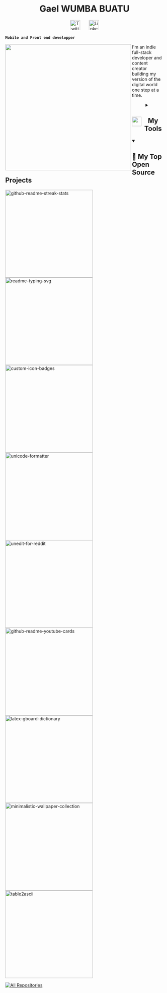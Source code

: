 <h1 align="center">Gael WUMBA BUATU</h1>

<!-- Social icons section -->
<p align="center">
  <a href="https://twitter.com/Gael_wum"><img width="32px" alt="Twitter" title="Twitter" src="https://img.icons8.com/ios-filled/50/FA5252/twitter.png"/></a>
    &#8287;&#8287;&#8287;&#8287;&#8287;
  <a href="https://www.linkedin.com/in/gael-wumba-buatu/"><img width="32px" alt="Linkedin" title="Let's work" src="https://img.icons8.com/ios-filled/50/FA5252/linkedin.png"/></a>
</p>
 
**`Mobile and Front end developper`**
 
<p>
<img align="left" src="https://blush.design/api/download?shareUri=2Qtj3TVgHNPFR9Ez&c=Bottom_0%7E342a83_Hair_0%7E2c1b18_Skin_0%7E57331f_Top_0%7Eff4133&w=800&h=800&fm=png" height="400"/>
</p>

<p>
I'm an indie full-stack developer and content creator building my version of the digital world one step at a time.
<p/>

<details align="center"> 
  <summary><h2><img align="left" src="https://img.icons8.com/ios-filled/50/FA5252/business.png" width="30" height="30"/>My Tools</h2></summary>
  
  <h3><img align="left" src="https://img.icons8.com/ios-filled/50/FA5252/placeholder-thumbnail-xml.png" width="30" height="30"/>Languages & workspace</h3>
  <p>
    <a href="https://github.com/search?q=user%3AgaelWumba+language%3Ajavascript"><img alt="JavaScript" src="https://img.shields.io/badge/JavaScript-F7DF1E.svg?logo=javascript&logoColor=black"></a>
    <a href="https://github.com/search?q=user%3AgaelWumba+language%3AtypeScript"><img alt="TypeScript" src="https://img.shields.io/badge/TypeScript-007ACC.svg?logo=typescript&logoColor=white"></a>
    <a href="https://github.com/search?q=user%3AgaelWumba+language%3Ajavascript"><img alt="Node.js" src="https://img.shields.io/badge/Node.js-43853D.svg?logo=node.js&logoColor=white"></a>
  </p>
  
  <h3><img align="left" src="https://img.icons8.com/pastel-glyph/64/FA5252/code--v1.png" width="30" height="30"/>Frameworks</h3>
  
  <p>
      <a href="https://github.com/search?q=user%3AgaelWumba+framework%3Areact"><img alt="React" src="https://img.shields.io/badge/React-20232a.svg?logo=react&logoColor=%2361DAFB"></a>
    <a href="https://github.com/search?q=user%3AgaelWumba+framework%3Areact"><img alt="Next" src="https://img.shields.io/badge/Next-20232a.svg?logo=next&logoColor=%2361DAFB"></a>
      <a href="#"><img alt="Express.js" src="https://img.shields.io/badge/Express.js-404d59.svg?logo=express&logoColor=white"></a>
      <a href="#"><img alt="Symfony" src="https://img.shields.io/badge/Symfony-111111.svg?logo=symfony&logoColor=white"></a>
      <a href="#"><img alt="Laravel" src="https://img.shields.io/badge/Laravel.js-404d59.svg?logo=laravel&logoColor=red"></a>
      <a href="#"><img alt="Tailwind" src="https://img.shields.io/badge/Tailwindcss-0081CB.svg?logo=tailwindcss&logoColor=white"></a>
      <a href="#"><img alt="Bootstrap" src="https://img.shields.io/badge/Bootstrap-7952B3.svg?logo=bootstrap&logoColor=white"></a>
  </p>
  
  
  <h3><img align="left" src="https://img.icons8.com/external-vitaliy-gorbachev-fill-vitaly-gorbachev/60/FA5252/external-database-cryptocurrency-vitaliy-gorbachev-fill-vitaly-gorbachev-1.png" width="30" height="30"/>Databases</h3>

  <p>
      <a href="#"><img alt="MongoDB" src ="https://img.shields.io/badge/MongoDB-4ea94b.svg?logo=mongodb&logoColor=white"></a>
      <a href="#"><img alt="MySQL" src="https://img.shields.io/badge/MySQL-00f.svg?logo=mysql&logoColor=white"></a>
      <a href="#"><img alt="Firebase" src="https://img.shields.io/badge/Firebase-FF6F00.svg?logo=firebase&logoColor=white"></a>
  </p>
 </details>
 
 
 
 
 <details open> 
  <summary><h2>📘 My Top Open Source Projects</h2></summary>

  <!-- Repo info cards - https://github.com/anuraghazra/github-readme-stats -->
  <!-- Small repo cards (fork) - https://github.com/DenverCoder1/github-readme-stats -->
  <p align="left">
    <a href="https://github.com/DenverCoder1/github-readme-streak-stats"><img width="278" src="https://denvercoder1-github-readme-stats.vercel.app/api/pin/?username=DenverCoder1&repo=github-readme-streak-stats&theme=react&bg_color=1F222E&title_color=F85D7F&hide_border=true&icon_color=F8D866&show_icons=false" alt="github-readme-streak-stats"></a>
    <a href="https://github.com/DenverCoder1/readme-typing-svg"><img width="278" src="https://denvercoder1-github-readme-stats.vercel.app/api/pin/?username=DenverCoder1&repo=readme-typing-svg&theme=react&bg_color=1F222E&title_color=F85D7F&hide_border=true&icon_color=F8D866&show_icons=false" alt="readme-typing-svg"></a>
    <a href="https://github.com/DenverCoder1/custom-icon-badges"><img width="278" src="https://denvercoder1-github-readme-stats.vercel.app/api/pin?username=DenverCoder1&repo=custom-icon-badges&theme=react&bg_color=1F222E&title_color=F85D7F&hide_border=true&icon_color=F8D866&show_icons=false" alt="custom-icon-badges"></a>
    <a href="https://github.com/DenverCoder1/unicode-formatter"><img width="278" src="https://denvercoder1-github-readme-stats.vercel.app/api/pin/?username=DenverCoder1&repo=unicode-formatter&theme=react&bg_color=1F222E&title_color=F85D7F&hide_border=true&icon_color=F8D866&show_icons=false" alt="unicode-formatter"></a>
    <a href="https://github.com/DenverCoder1/unedit-for-reddit"><img width="278" src="https://denvercoder1-github-readme-stats.vercel.app/api/pin/?username=DenverCoder1&repo=unedit-for-reddit&theme=react&bg_color=1F222E&title_color=F85D7F&hide_border=true&icon_color=F8D866&show_icons=false" alt="unedit-for-reddit"></a>
    <a href="https://github.com/DenverCoder1/github-readme-youtube-cards"><img width="278" src="https://denvercoder1-github-readme-stats.vercel.app/api/pin/?username=DenverCoder1&repo=github-readme-youtube-cards&theme=react&bg_color=1F222E&title_color=F85D7F&hide_border=true&icon_color=F8D866&show_icons=false" alt="github-readme-youtube-cards"></a>
    <a href="https://github.com/DenverCoder1/latex-gboard-dictionary"><img width="278" src="https://denvercoder1-github-readme-stats.vercel.app/api/pin/?username=DenverCoder1&repo=latex-gboard-dictionary&theme=react&bg_color=1F222E&title_color=F85D7F&hide_border=true&icon_color=F8D866&show_icons=false&show_description=false" alt="latex-gboard-dictionary"></a>
    <a href="https://github.com/DenverCoder1/minimalistic-wallpaper-collection"><img width="278" src="https://denvercoder1-github-readme-stats.vercel.app/api/pin/?username=DenverCoder1&repo=minimalistic-wallpaper&theme=react&bg_color=1F222E&title_color=F85D7F&hide_border=true&icon_color=F8D866&show_icons=false&show_description=false" alt="minimalistic-wallpaper-collection"></a>
    <a href="https://github.com/DenverCoder1/table2ascii"><img width="278" src="https://denvercoder1-github-readme-stats.vercel.app/api/pin/?username=DenverCoder1&repo=table2ascii&theme=react&bg_color=1F222E&title_color=F85D7F&hide_border=true&icon_color=F8D866&show_icons=false&show_description=false" alt="table2ascii"></a>
  </p>

  <a href="https://github.com/DenverCoder1?tab=repositories&sort=stargazers"><img alt="All Repositories" title="All Repositories" src="https://custom-icon-badges.demolab.com/badge/-Click%20Here%20For%20All%20My%20Repos-161B22?style=for-the-badge&logoColor=white&logo=repo"/></a>
</details>
